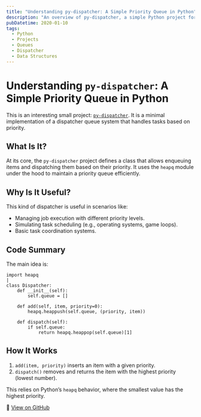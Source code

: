 ```yaml
---
title: "Understanding py-dispatcher: A Simple Priority Queue in Python"
description: "An overview of py-dispatcher, a simple Python project for managing prioritized tasks using a dispatcher pattern."
pubDatetime: 2020-01-10
tags:
  - Python
  - Projects
  - Queues
  - Dispatcher
  - Data Structures
---
```


# Understanding `py-dispatcher`: A Simple Priority Queue in Python

This is an interesting small project: [`py-dispatcher`](https://github.com/Milko-R/py-dispatcher). It is a minimal implementation of a dispatcher queue system that handles tasks based on priority.

## What Is It?

At its core, the `py-dispatcher` project defines a class that allows enqueuing items and dispatching them based on their priority. It uses the `heapq` module under the hood to maintain a priority queue efficiently.

## Why Is It Useful?

This kind of dispatcher is useful in scenarios like:

- Managing job execution with different priority levels.
- Simulating task scheduling (e.g., operating systems, game loops).
- Basic task coordination systems.

## Code Summary

The main idea is:

```pythoni
import heapq
|
class Dispatcher:
    def __init__(self):
        self.queue = []

    def add(self, item, priority=0):
        heapq.heappush(self.queue, (priority, item))

    def dispatch(self):
        if self.queue:
            return heapq.heappop(self.queue)[1]
```

## How It Works

1. `add(item, priority)` inserts an item with a given priority.
2. `dispatch()` removes and returns the item with the highest priority (lowest number).

This relies on Python’s `heapq` behavior, where the smallest value has the highest priority.

🔗 [View on GitHub](https://github.com/Milko-R/py-dispatcher)
